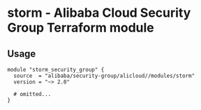 # storm - Alibaba Cloud Security Group Terraform module

## Usage

```hcl
module "storm_security_group" {
  source  = "alibaba/security-group/alicloud//modules/storm"
  version = "~> 2.0"

  # omitted...
}
```

<!-- BEGINNING OF PRE-COMMIT-TERRAFORM DOCS HOOK -->
<!-- END OF PRE-COMMIT-TERRAFORM DOCS HOOK -->
